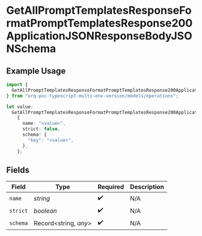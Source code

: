 # GetAllPromptTemplatesResponseFormatPromptTemplatesResponse200ApplicationJSONResponseBodyJSONSchema

## Example Usage

```typescript
import {
  GetAllPromptTemplatesResponseFormatPromptTemplatesResponse200ApplicationJSONResponseBodyJSONSchema,
} from "orq-poc-typescript-multi-env-version/models/operations";

let value:
  GetAllPromptTemplatesResponseFormatPromptTemplatesResponse200ApplicationJSONResponseBodyJSONSchema =
    {
      name: "<value>",
      strict: false,
      schema: {
        "key": "<value>",
      },
    };
```

## Fields

| Field                 | Type                  | Required              | Description           |
| --------------------- | --------------------- | --------------------- | --------------------- |
| `name`                | *string*              | :heavy_check_mark:    | N/A                   |
| `strict`              | *boolean*             | :heavy_check_mark:    | N/A                   |
| `schema`              | Record<string, *any*> | :heavy_check_mark:    | N/A                   |